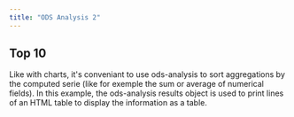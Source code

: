 ```yaml
---
title: "ODS Analysis 2"
---
```



## Top 10

Like with charts, it's conveniant to use ods-analysis to sort aggregations by the computed serie (like for exemple the sum or average of numerical fields). In this example, the ods-analysis results object is used to print lines of an HTML table to display the information as a table.


